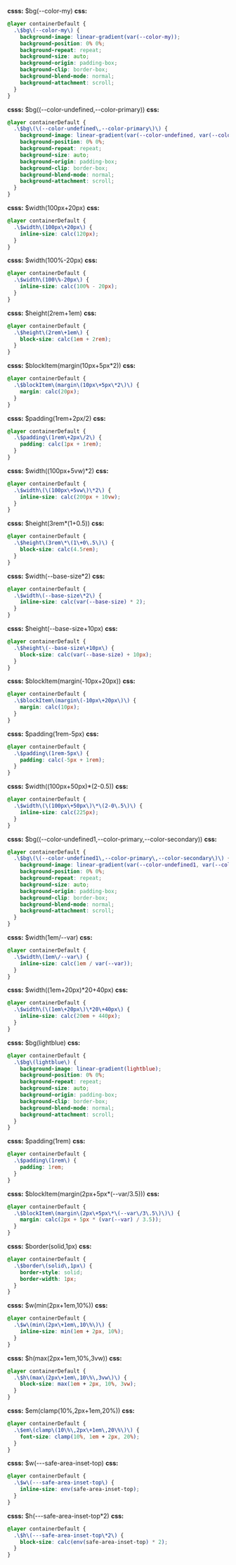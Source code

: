 **csss:** $bg(--color-my)
**css:**
```css
@layer containerDefault {
  .\$bg\(--color-my\) {
    background-image: linear-gradient(var(--color-my));
    background-position: 0% 0%;
    background-repeat: repeat;
    background-size: auto;
    background-origin: padding-box;
    background-clip: border-box;
    background-blend-mode: normal;
    background-attachment: scroll;
  }
}
```

**csss:** $bg((--color-undefined,--color-primary))
**css:**
```css
@layer containerDefault {
  .\$bg\(\(--color-undefined\,--color-primary\)\) {
    background-image: linear-gradient(var(--color-undefined, var(--color-primary)));
    background-position: 0% 0%;
    background-repeat: repeat;
    background-size: auto;
    background-origin: padding-box;
    background-clip: border-box;
    background-blend-mode: normal;
    background-attachment: scroll;
  }
}
```

**csss:** $width(100px+20px)
**css:**
```css
@layer containerDefault {
  .\$width\(100px\+20px\) {
    inline-size: calc(120px);
  }
}
```

**csss:** $width(100%-20px)
**css:**
```css
@layer containerDefault {
  .\$width\(100\%-20px\) {
    inline-size: calc(100% - 20px);
  }
}
```

**csss:** $height(2rem+1em)
**css:**
```css
@layer containerDefault {
  .\$height\(2rem\+1em\) {
    block-size: calc(1em + 2rem);
  }
}
```

**csss:** $blockItem(margin(10px+5px*2))
**css:**
```css
@layer containerDefault {
  .\$blockItem\(margin\(10px\+5px\*2\)\) {
    margin: calc(20px);
  }
}
```

**csss:** $padding(1rem+2px/2)
**css:**
```css
@layer containerDefault {
  .\$padding\(1rem\+2px\/2\) {
    padding: calc(1px + 1rem);
  }
}
```

**csss:** $width((100px+5vw)*2)
**css:**
```css
@layer containerDefault {
  .\$width\(\(100px\+5vw\)\*2\) {
    inline-size: calc(200px + 10vw);
  }
}
```

**csss:** $height(3rem*(1+0.5))
**css:**
```css
@layer containerDefault {
  .\$height\(3rem\*\(1\+0\.5\)\) {
    block-size: calc(4.5rem);
  }
}
```

**csss:** $width(--base-size*2)
**css:**
```css
@layer containerDefault {
  .\$width\(--base-size\*2\) {
    inline-size: calc(var(--base-size) * 2);
  }
}
```

**csss:** $height(--base-size+10px)
**css:**
```css
@layer containerDefault {
  .\$height\(--base-size\+10px\) {
    block-size: calc(var(--base-size) + 10px);
  }
}
```

**csss:** $blockItem(margin(-10px+20px))
**css:**
```css
@layer containerDefault {
  .\$blockItem\(margin\(-10px\+20px\)\) {
    margin: calc(10px);
  }
}
```

**csss:** $padding(1rem-5px)
**css:**
```css
@layer containerDefault {
  .\$padding\(1rem-5px\) {
    padding: calc(-5px + 1rem);
  }
}
```

**csss:** $width((100px+50px)*(2-0.5))
**css:**
```css
@layer containerDefault {
  .\$width\(\(100px\+50px\)\*\(2-0\.5\)\) {
    inline-size: calc(225px);
  }
}
```

**csss:** $bg((--color-undefined1,--color-primary,--color-secondary))
**css:**
```css
@layer containerDefault {
  .\$bg\(\(--color-undefined1\,--color-primary\,--color-secondary\)\) {
    background-image: linear-gradient(var(--color-undefined1, var(--color-primary, var(--color-secondary))));
    background-position: 0% 0%;
    background-repeat: repeat;
    background-size: auto;
    background-origin: padding-box;
    background-clip: border-box;
    background-blend-mode: normal;
    background-attachment: scroll;
  }
}
```

**csss:** $width(1em/--var)
**css:**
```css
@layer containerDefault {
  .\$width\(1em\/--var\) {
    inline-size: calc(1em / var(--var));
  }
}
```

**csss:** $width((1em+20px)*20+40px)
**css:**
```css
@layer containerDefault {
  .\$width\(\(1em\+20px\)\*20\+40px\) {
    inline-size: calc(20em + 440px);
  }
}
```

**csss:** $bg(lightblue)
**css:**
```css
@layer containerDefault {
  .\$bg\(lightblue\) {
    background-image: linear-gradient(lightblue);
    background-position: 0% 0%;
    background-repeat: repeat;
    background-size: auto;
    background-origin: padding-box;
    background-clip: border-box;
    background-blend-mode: normal;
    background-attachment: scroll;
  }
}
```

**csss:** $padding(1rem)
**css:**
```css
@layer containerDefault {
  .\$padding\(1rem\) {
    padding: 1rem;
  }
}
```

**csss:** $blockItem(margin(2px+5px*(--var/3.5)))
**css:**
```css
@layer containerDefault {
  .\$blockItem\(margin\(2px\+5px\*\(--var\/3\.5\)\)\) {
    margin: calc(2px + 5px * (var(--var) / 3.5));
  }
}
```

**csss:** $border(solid,1px)
**css:**
```css
@layer containerDefault {
  .\$border\(solid\,1px\) {
    border-style: solid;
    border-width: 1px;
  }
}
```

**csss:** $w(min(2px+1em,10%))
**css:**
```css
@layer containerDefault {
  .\$w\(min\(2px\+1em\,10\%\)\) {
    inline-size: min(1em + 2px, 10%);
  }
}
```

**csss:** $h(max(2px+1em,10%,3vw))
**css:**
```css
@layer containerDefault {
  .\$h\(max\(2px\+1em\,10\%\,3vw\)\) {
    block-size: max(1em + 2px, 10%, 3vw);
  }
}
```

**csss:** $em(clamp(10%,2px+1em,20%))
**css:**
```css
@layer containerDefault {
  .\$em\(clamp\(10\%\,2px\+1em\,20\%\)\) {
    font-size: clamp(10%, 1em + 2px, 20%);
  }
}
```

**csss:** $w(---safe-area-inset-top)
**css:**
```css
@layer containerDefault {
  .\$w\(---safe-area-inset-top\) {
    inline-size: env(safe-area-inset-top);
  }
}
```

**csss:** $h(---safe-area-inset-top*2)
**css:**
```css
@layer containerDefault {
  .\$h\(---safe-area-inset-top\*2\) {
    block-size: calc(env(safe-area-inset-top) * 2);
  }
}
```